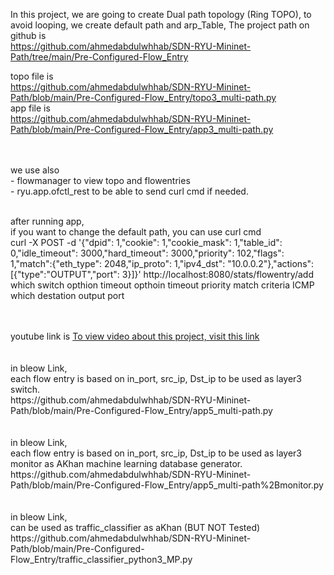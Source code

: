 In this project, we are going to create Dual path topology (Ring TOPO), to avoid looping, we create default path and arp_Table,
The project path on github is <br>
https://github.com/ahmedabdulwhhab/SDN-RYU-Mininet-Path/tree/main/Pre-Configured-Flow_Entry

topo file is  <br>
https://github.com/ahmedabdulwhhab/SDN-RYU-Mininet-Path/blob/main/Pre-Configured-Flow_Entry/topo3_multi-path.py
 <br>
app file is
 <br> https://github.com/ahmedabdulwhhab/SDN-RYU-Mininet-Path/blob/main/Pre-Configured-Flow_Entry/app3_multi-path.py
 <br>


 <br> <br>we use also
 <br>- flowmanager to view topo and flowentries
 <br>- ryu.app.ofctl_rest to be able to send curl cmd if needed.

 <br>after running app,
 <br>if you want to change the default path, you can use curl cmd
 <br>curl -X POST -d '{"dpid": 1,"cookie": 1,"cookie_mask": 1,"table_id": 0,"idle_timeout": 3000,"hard_timeout": 3000,"priority": 102,"flags": 1,"match":{"eth_type": 2048,"ip_proto": 1,"ipv4_dst": "10.0.0.2"},"actions":[{"type":"OUTPUT","port": 3}]}' http://localhost:8080/stats/flowentry/add
	 <br><t><t>	<t>			which switch<t>	<t><t><t><t><t><t><t>				opthion timeout<t>	<t>	opthoin timeout<t><t>		priority						<t><t>match criteria	<t>	ICMP<t><t>	which destation			<t>	output port

<br>
<br>
youtube link is
<a href="https://youtu.be/7etUx5zl6OA"> To view video about this project, visit this link</a>

	
<br>
<br>
<br>
in bleow Link, <br> each flow entry is based on in_port, src_ip, Dst_ip to be used as layer3 switch. <br>
https://github.com/ahmedabdulwhhab/SDN-RYU-Mininet-Path/blob/main/Pre-Configured-Flow_Entry/app5_multi-path.py
<br> 
<br> 
<br>
in bleow Link, <br> each flow entry is based on in_port, src_ip, Dst_ip to be used as layer3 monitor as AKhan machine learning database generator. <br>
https://github.com/ahmedabdulwhhab/SDN-RYU-Mininet-Path/blob/main/Pre-Configured-Flow_Entry/app5_multi-path%2Bmonitor.py
<br> <br>  <br>
in bleow Link, <br> can be used as traffic_classifier as aKhan (BUT NOT Tested) <br>
https://github.com/ahmedabdulwhhab/SDN-RYU-Mininet-Path/blob/main/Pre-Configured-Flow_Entry/traffic_classifier_python3_MP.py
